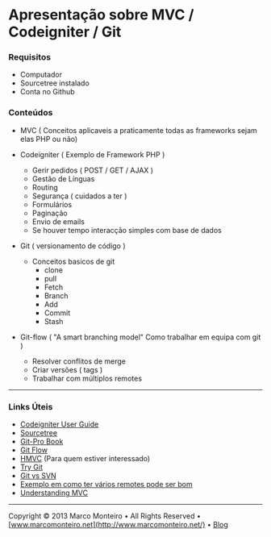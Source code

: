 Apresentação sobre MVC / Codeigniter / Git
==========================================


### Requisitos

* Computador
* Sourcetree instalado
* Conta no Github


### Conteúdos

* MVC ( Conceitos aplicaveis a praticamente todas as frameworks sejam elas PHP ou não)

* Codeigniter ( Exemplo de Framework PHP )
	* Gerir pedidos ( POST / GET / AJAX )
	* Gestão de Línguas
	* Routing
	* Segurança ( cuidados a ter )
	* Formulários
	* Paginação
	* Envio de emails
	* Se houver tempo interacção simples com base de dados

* Git ( versionamento de código )
	* Conceitos basicos de git
		* clone
		* pull
		* Fetch
		* Branch
		* Add
		* Commit
		* Stash

* Git-flow ( "A smart branching model" Como trabalhar em equipa com git )
 	* Resolver conflitos de merge
 	* Criar versões ( tags )
 	* Trabalhar com múltiplos remotes


________

### Links Úteis

* [Codeigniter User Guide](http://ellislab.com/codeigniter/user-guide/)
* [Sourcetree](http://www.sourcetreeapp.com)
* [Git-Pro Book](http://git-scm.com/book)
* [Git Flow](http://blog.marcomonteiro.net/post/31391324059/yes-you-should-be-using-git-flow)
* [HMVC](http://blog.marcomonteiro.net/post/35981975184/to-hmvc-or-not-to-hmvc) (Para quem estiver interessado)
* [Try Git](http://blog.marcomonteiro.net/post/31055926450/nothing-to-do-this-weekend-try-git)
* [Git vs SVN](http://blog.marcomonteiro.net/post/30382607875/git-vs-svn-is-it-really-a-battle)
* [Exemplo em como ter vários remotes pode ser bom](http://blog.marcomonteiro.net/post/29973110849/updating-your-codeigniter-installation-with-git)
* [Understanding MVC](http://www.codinghorror.com/blog/2008/05/understanding-model-view-controller.html)

_____
Copyright © 2013 Marco Monteiro • All Rights Reserved • [www.marcomonteiro.net](http://www.marcomonteiro.net/) • [Blog](http://blog.marcomonteiro.net/)